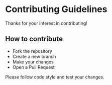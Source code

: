 # Contributing Guidelines

Thanks for your interest in contributing!

## How to contribute

- Fork the repository
- Create a new branch
- Make your changes
- Open a Pull Request

Please follow code style and test your changes.
